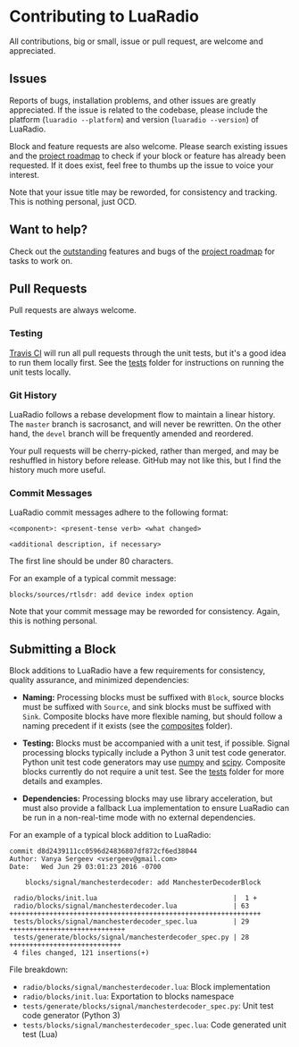 # Contributing to LuaRadio

All contributions, big or small, issue or pull request, are welcome and
appreciated.

## Issues

Reports of bugs, installation problems, and other issues are greatly
appreciated. If the issue is related to the codebase, please include the
platform (`luaradio --platform`) and version (`luaradio --version`) of
LuaRadio.

Block and feature requests are also welcome. Please search existing issues and
the [project
roadmap](https://github.com/vsergeev/luaradio/wiki#project-roadmap) to check if
your block or feature has already been requested. If it does exist, feel free
to thumbs up the issue to voice your interest.

Note that your issue title may be reworded, for consistency and tracking.
This is nothing personal, just OCD.

## Want to help?

Check out the
[outstanding](https://github.com/vsergeev/luaradio/wiki#outstanding) features
and bugs of the [project
roadmap](https://github.com/vsergeev/luaradio/wiki#project-roadmap) for
tasks to work on.

## Pull Requests

Pull requests are always welcome.

### Testing

[Travis CI](https://app.travis-ci.com/github/vsergeev/luaradio) will run all
pull requests through the unit tests, but it's a good idea to run them locally
first.  See the [tests](tests/) folder for instructions on running the unit
tests locally.

### Git History

LuaRadio follows a rebase development flow to maintain a linear history. The
`master` branch is sacrosanct, and will never be rewritten. On the other hand,
the `devel` branch will be frequently amended and reordered.

Your pull requests will be cherry-picked, rather than merged, and may be
reshuffled in history before release. GitHub may not like this, but I find the
history much more useful.

### Commit Messages

LuaRadio commit messages adhere to the following format:

```
<component>: <present-tense verb> <what changed>

<additional description, if necessary>
```

The first line should be under 80 characters.

For an example of a typical commit message:

```
blocks/sources/rtlsdr: add device index option
```

Note that your commit message may be reworded for consistency. Again, this is
nothing personal.

## Submitting a Block

Block additions to LuaRadio have a few requirements for consistency, quality
assurance, and minimized dependencies:

* **Naming:** Processing blocks must be suffixed with `Block`, source blocks
  must be suffixed with `Source`, and sink blocks must be suffixed with `Sink`.
  Composite blocks have more flexible naming, but should follow a naming
  precedent if it exists (see the [composites](radio/composites) folder).

* **Testing:** Blocks must be accompanied with a unit test, if possible.
  Signal processing blocks typically include a Python 3 unit test code
  generator.  Python unit test code generators may use
  [numpy](http://www.numpy.org/) and [scipy](https://www.scipy.org/). Composite
  blocks currently do not require a unit test. See the [tests](tests/) folder
  for more details and examples.

* **Dependencies:** Processing blocks may use library acceleration, but must
  also provide a fallback Lua implementation to ensure LuaRadio can be run in a
  non-real-time mode with no external dependencies.

For an example of a typical block addition to LuaRadio:

```
commit d8d2439111cc0596d24836807df872cf6ed38044
Author: Vanya Sergeev <vsergeev@gmail.com>
Date:   Wed Jun 29 03:01:23 2016 -0700

    blocks/signal/manchesterdecoder: add ManchesterDecoderBlock

 radio/blocks/init.lua                                  |  1 +
 radio/blocks/signal/manchesterdecoder.lua              | 63 +++++++++++++++++++++++++++++++++++++++++++++++++++++++++++++++
 tests/blocks/signal/manchesterdecoder_spec.lua         | 29 +++++++++++++++++++++++++++++
 tests/generate/blocks/signal/manchesterdecoder_spec.py | 28 ++++++++++++++++++++++++++++
 4 files changed, 121 insertions(+)
```

File breakdown:

* `radio/blocks/signal/manchesterdecoder.lua`: Block implementation
* `radio/blocks/init.lua`: Exportation to blocks namespace
* `tests/generate/blocks/signal/manchesterdecoder_spec.py`: Unit test code generator (Python 3)
* `tests/blocks/signal/manchesterdecoder_spec.lua`: Code generated unit test (Lua)

